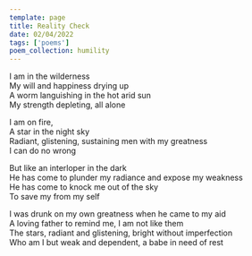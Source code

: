 ```yaml
---
template: page
title: Reality Check
date: 02/04/2022
tags: ['poems']
poem_collection: humility
---
```


I am in the wilderness  
My will and happiness drying up  
A worm languishing in the hot arid sun  
My strength depleting, all alone  
  
I am on fire,  
A star in the night sky  
Radiant, glistening, sustaining men with my greatness  
I can do no wrong  
  
But like an interloper in the dark  
He has come to plunder my radiance and expose my weakness  
He has come to knock me out of the sky  
To save my from my self  
  
I was drunk on my own greatness when he came to my aid  
A loving father to remind me, I am not like them  
The stars, radiant and glistening, bright without imperfection  
Who am I but weak and dependent, a babe in need of rest  